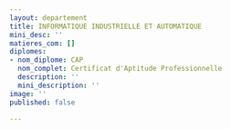```yaml
---
layout: departement
title: INFORMATIQUE INDUSTRIELLE ET AUTOMATIQUE
mini_desc: ''
matieres_com: []
diplomes:
- nom_diplome: CAP
  nom_complet: Certificat d'Aptitude Professionnelle
  description: ''
  mini_description: ''
image: ''
published: false

---
```

